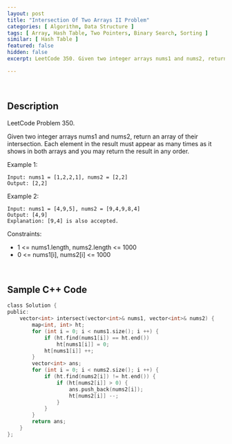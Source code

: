 ```yaml
---
layout: post
title: "Intersection Of Two Arrays II Problem"
categories: [ Algorithm, Data Structure ]
tags: [ Array, Hash Table, Two Pointers, Binary Search, Sorting ]
similar: [ Hash Table ]
featured: false
hidden: false
excerpt: LeetCode 350. Given two integer arrays nums1 and nums2, return an array of their intersection. Each element in the result must appear as many times as it shows in both arrays and you may return the result in any order.

---
```


<br />

## Description

LeetCode Problem 350.

Given two integer arrays nums1 and nums2, return an array of their intersection. Each element in the result must appear as many times as it shows in both arrays and you may return the result in any order.

Example 1:
```
Input: nums1 = [1,2,2,1], nums2 = [2,2]
Output: [2,2]
```

Example 2:
```
Input: nums1 = [4,9,5], nums2 = [9,4,9,8,4]
Output: [4,9]
Explanation: [9,4] is also accepted.
```

Constraints:
* 1 <= nums1.length, nums2.length <= 1000
* 0 <= nums1[i], nums2[i] <= 1000

<br />

## Sample C++ Code


```c
class Solution {
public:
    vector<int> intersect(vector<int>& nums1, vector<int>& nums2) {
        map<int, int> ht;
        for (int i = 0; i < nums1.size(); i ++) {
            if (ht.find(nums1[i]) == ht.end()) 
                ht[nums1[i]] = 0;
            ht[nums1[i]] ++;
        }
        vector<int> ans;
        for (int i = 0; i < nums2.size(); i ++) {
            if (ht.find(nums2[i]) != ht.end()) {
                if (ht[nums2[i]] > 0) {
                    ans.push_back(nums2[i]);
                    ht[nums2[i]] --;
                }
            }
        }
        return ans;
    }
};
```


